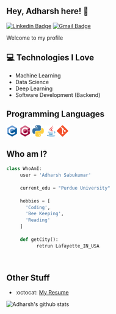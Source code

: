 <h2> Hey, Adharsh here! 👋</h2>

[![Linkedin Badge](https://img.shields.io/badge/-Adharsh-blue?style=flat-square&logo=Linkedin&logoColor=white&link=https://www.linkedin.com/in/adharsh-sabukumar-7b3309174/)](https://www.linkedin.com/in/adharsh-sabukumar-7b3309174/) [![Gmail Badge](https://img.shields.io/badge/-s.adharsh.97@gmail.com-c14438?style=flat-square&logo=Gmail&logoColor=white&link=mailto:s.adharsh.97@gmail.com)](mailto:s.adharsh.97@gmail.com)

Welcome to my profile
## :computer: Technologies I Love
* Machine Learning
* Data Science
* Deep Learning
* Software Development (Backend)

## Programming Languages
<img src = 'https://github.com/raven-97/raven-97/blob/master/images/c-original.svg' width='30'/> <img src = 'https://github.com/raven-97/raven-97/blob/master/images/cpp.svg' width='30'/> <img src = 'https://github.com/raven-97/raven-97/blob/master/images/python2.png' height='30'/> <img src = 'https://github.com/raven-97/raven-97/blob/master/images/java.svg' width='30'/><img src = 'https://github.com/raven-97/raven-97/blob/master/images/git.svg' width='30'/>
 
 ## Who am I?
 ```python
 class WhoAmI:
      user = 'Adharsh Sabukumar'
      
      current_edu = "Purdue University"
      
      hobbies = [
        'Coding',
        'Bee Keeping',
        'Reading'
      ]
	
      def getCity():
            retrun Lafayette_IN_USA

	
 ``` 
 
 ## Other Stuff
  - :octocat: [My Resume](https://drive.google.com/file/d/1xEEbwKgOMwFaMP_ohBvmb2R564sN4O9R/view?usp=sharing)

![Adharsh's github stats]([https://github-readme-stats.vercel.app/api?username=adharsh-97&show_icons=true](https://github-readme-stats.vercel.app/api?username=adharsh-97&show_icons=true&count_private=true))
 
 
